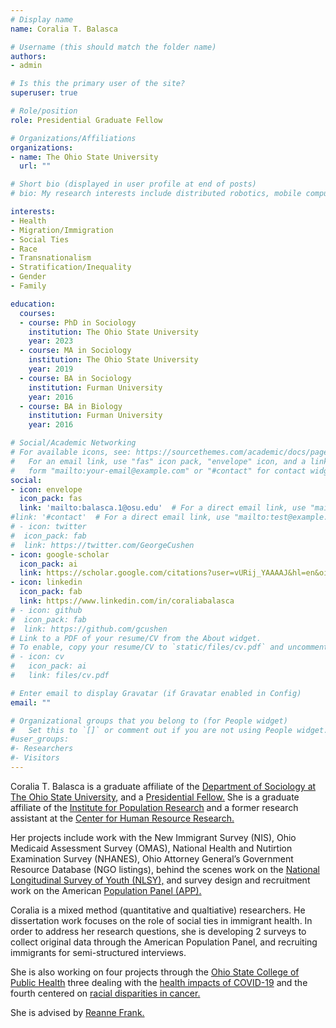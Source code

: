 ```yaml
---
# Display name
name: Coralia T. Balasca

# Username (this should match the folder name)
authors:
- admin

# Is this the primary user of the site?
superuser: true

# Role/position
role: Presidential Graduate Fellow

# Organizations/Affiliations
organizations:
- name: The Ohio State University
  url: ""

# Short bio (displayed in user profile at end of posts)
# bio: My research interests include distributed robotics, mobile computing and programmable matter.

interests:
- Health
- Migration/Immigration
- Social Ties
- Race
- Transnationalism
- Stratification/Inequality
- Gender
- Family

education:
  courses:
  - course: PhD in Sociology
    institution: The Ohio State University 
    year: 2023
  - course: MA in Sociology 
    institution: The Ohio State University 
    year: 2019
  - course: BA in Sociology
    institution: Furman University
    year: 2016
  - course: BA in Biology
    institution: Furman University 
    year: 2016

# Social/Academic Networking
# For available icons, see: https://sourcethemes.com/academic/docs/page-builder/#icons
#   For an email link, use "fas" icon pack, "envelope" icon, and a link in the
#   form "mailto:your-email@example.com" or "#contact" for contact widget.
social:
- icon: envelope
  icon_pack: fas
  link: 'mailto:balasca.1@osu.edu'  # For a direct email link, use "mailto:test@example.org".
#link: '#contact'  # For a direct email link, use "mailto:test@example.org" which I did above, it not use just #contact to link to contact portion or webpage
# - icon: twitter
#  icon_pack: fab
#  link: https://twitter.com/GeorgeCushen
- icon: google-scholar
  icon_pack: ai
  link: https://scholar.google.com/citations?user=vURij_YAAAAJ&hl=en&oi=ao
- icon: linkedin
  icon_pack: fab
  link: https://www.linkedin.com/in/coraliabalasca
# - icon: github
#  icon_pack: fab
#  link: https://github.com/gcushen
# Link to a PDF of your resume/CV from the About widget.
# To enable, copy your resume/CV to `static/files/cv.pdf` and uncomment the lines below.
# - icon: cv
#   icon_pack: ai
#   link: files/cv.pdf

# Enter email to display Gravatar (if Gravatar enabled in Config)
email: ""

# Organizational groups that you belong to (for People widget)
#   Set this to `[]` or comment out if you are not using People widget.
#user_groups:
#- Researchers
#- Visitors
---
```


Coralia T. Balasca is a graduate affiliate of the [Department of Sociology at The Ohio State University,](https://sociology.osu.edu/people/balasca.1) and a [Presidential Fellow.](https://gradsch.osu.edu/presidential-fellowship) She is a graduate affiliate of the [Institute for Population Research](https://ipr.osu.edu/people/balasca.1) and a former research assistant at the [Center for Human Resource Research.](https://chrr.osu.edu) 

Her projects include work with the New Immigrant Survey (NIS), Ohio Medicaid Assessment Survey (OMAS), National Health and Nutirtion Examination Survey (NHANES), Ohio Attorney General’s Government Resource Database (NGO listings), behind the scenes work on the [National Longitudinal Survey of Youth (NLSY),](https://www.bls.gov/nls/nlsy79.htm) and survey design and recruitment work on the American [Population Panel (APP).](https://americanpopulationpanel.org/social-media-site/about)

Coralia is a mixed method (quantitative and qualtiative) researchers. He dissertation work focuses on the role of social ties in immigrant health. In order to address her research questions, she is developing 2 surveys to collect original data through the American Population Panel, and recruiting immigrants for semi-structured interviews. 

She is also working on four projects through the [Ohio State College of Public Health](https://cph.osu.edu) three dealing with the [health impacts of COVID-19](https://u.osu.edu/covid19vulnerablepopulations/) and the fourth centered on [racial disparities in cancer.](https://cancer.osu.edu/for-cancer-researchers/research/research-labs/padamsee-lab/daughter-sister-mother-project)

She is advised by [Reanne Frank.](https://sociology.osu.edu/people/frank.219)

